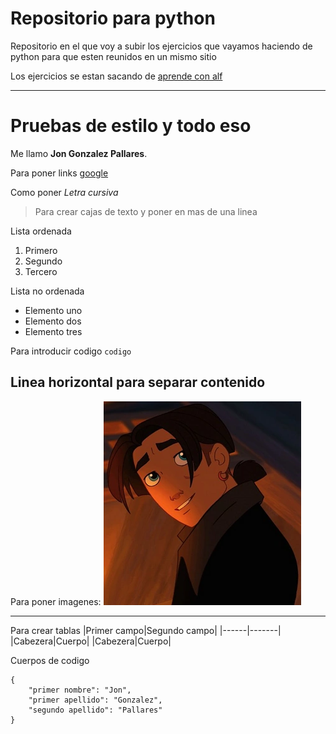 # Repositorio para python

Repositorio en el que voy a subir los ejercicios que vayamos haciendo de python para que esten reunidos en un mismo sitio

Los ejercicios se estan sacando de [aprende con alf](https://aprendeconalf.es/docencia/python/ejercicios/)

---

# Pruebas de estilo y todo eso


Me llamo **Jon Gonzalez Pallares**.

Para poner links [google](google.com)

Como poner *Letra cursiva*

> Para crear cajas de texto y 
  poner en mas de una linea

Lista ordenada
1. Primero 
2. Segundo 
3. Tercero

Lista no ordenada
- Elemento uno
- Elemento dos
- Elemento tres

Para introducir codigo `codigo`


Linea horizontal para separar contenido
---

Para poner imagenes: ![Jim Hawkins](Imagenes/JimHawkins.png)

---

Para crear tablas
|Primer campo|Segundo campo|
|------|-------|
|Cabezera|Cuerpo|
|Cabezera|Cuerpo|


Cuerpos de codigo
```
{
    "primer nombre": "Jon", 
    "primer apellido": "Gonzalez",
    "segundo apellido": "Pallares"
}
```